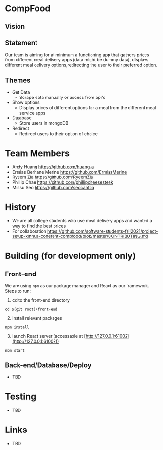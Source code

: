 # CompFood

## Vision

## Statement
Our team is aiming for at minimum a functioning app that gathers prices from different meal delivery apps (data might be dummy data), displays different meal delivery options,redirecting the user to their preferred option.


## Themes

* Get Data
	* Scrape data manually or access from api's 
* Show options
	* Display prices of different options for a meal from the different meal service apps
* Database
	* Store users in mongoDB
* Redirect
	* Redirect users to their option of choice

# Team Members

* Andy Huang https://github.com/huang-a
* Ermias Berhane Merine https://github.com/ErmiasMerine
* Ryeem Zia https://github.com/RyeemZia
* Phillip Chae https://github.com/phillipcheesesteak
* Minsu Seo https://github.com/seocahtoa

# History

* We are all college students who use meal delivery apps and wanted a way to find the best prices
* For collaboration https://github.com/software-students-fall2021/project-setup-xinhua-coherent-compfood/blob/master/CONTRIBUTING.md

# Building (for development only)

## Front-end

We are using `npm` as our package manager and React as our framework. Steps to run:

1. cd to the front-end directory

```
cd $(git root)/front-end
```

2. install relevant packages

```
npm install
```

3. launch React server (accessable at [http://127.0.0.1:61002](http://127.0.0.1:61002))

```
npm start
```

## Back-end/Database/Deploy

* TBD

# Testing

* TBD

# Links

* TBD
